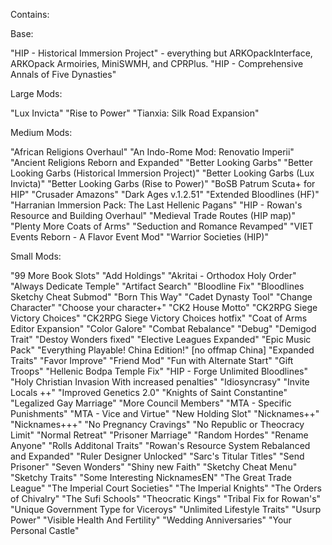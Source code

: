 Contains:

Base:

"HIP - Historical Immersion Project" - everything but ARKOpackInterface, ARKOpack Armoiries, MiniSWMH, and CPRPlus.
"HIP - Comprehensive Annals of Five Dynasties"

Large Mods:

"Lux Invicta"
"Rise to Power"
"Tianxia: Silk Road Expansion"

Medium Mods:

"African Religions Overhaul"
"An Indo-Rome Mod: Renovatio Imperii"
"Ancient Religions Reborn and Expanded"
"Better Looking Garbs"
"Better Looking Garbs (Historical Immersion Project)"
"Better Looking Garbs (Lux Invicta)"
"Better Looking Garbs (Rise to Power)"
"BoSB Patrum Scuta+ for HIP"
"Crusader Amazons"
"Dark Ages v.1.2.51"
"Extended Bloodlines (HF)"
"Harranian Immersion Pack: The Last Hellenic Pagans"
"HIP - Rowan's Resource and Building Overhaul"
"Medieval Trade Routes (HIP map)"
"Plenty More Coats of Arms"
"Seduction and Romance Revamped"
"VIET Events Reborn - A Flavor Event Mod"
"Warrior Societies (HIP)"

Small Mods:

"99 More Book Slots"
"Add Holdings"
"Akritai - Orthodox Holy Order"
"Always Dedicate Temple"
"Artifact Search"
"Bloodline Fix"
"Bloodlines Sketchy Cheat Submod"
"Born This Way"
"Cadet Dynasty Tool"
"Change Character"
"Choose your character+"
"CK2 House Motto"
"CK2RPG Siege Victory Choices"
"CK2RPG Siege Victory Choices hotfix"
"Coat of Arms Editor Expansion"
"Color Galore"
"Combat Rebalance"
"Debug"
"Demigod Trait"
"Destoy Wonders fixed"
"Elective Leagues Expanded"
"Epic Music Pack"
"Everything Playable! China Edition!" [no offmap China]
"Expanded Traits"
"Favor Improve"
"Friend Mod"
"Fun with Alternate Start"
"Gift Troops"
"Hellenic Bodpa Temple Fix"
"HIP - Forge Unlimited Bloodlines"
"Holy Christian Invasion With increased penalties"
"Idiosyncrasy"
"Invite Locals ++"
"Improved Genetics 2.0"
"Knights of Saint Constantine"
"Legalized Gay Marriage"
"More Council Members"
"MTA - Specific Punishments"
"MTA - Vice and Virtue"
"New Holding Slot"
"Nicknames++"
"Nicknames+++"
"No Pregnancy Cravings"
"No Republic or Theocracy Limit"
"Normal Retreat"
"Prisoner Marriage"
"Random Hordes"
"Rename Anyone"
"Rolls Additonal Traits"
"Rowan's Resource System Rebalanced and Expanded"
"Ruler Designer Unlocked"
"Sarc's Titular Titles"
"Send Prisoner"
"Seven Wonders"
"Shiny new Faith"
"Sketchy Cheat Menu"
"Sketchy Traits"
"Some Interesting NicknamesEN"
"The Great Trade League"
"The Imperial Court Societies"
"The Imperial Knights"
"The Orders of Chivalry"
"The Sufi Schools"
"Theocratic Kings"
"Tribal Fix for Rowan's"
"Unique Government Type for Viceroys"
"Unlimited Lifestyle Traits"
"Usurp Power"
"Visible Health And Fertility"
"Wedding Anniversaries"
"Your Personal Castle"
